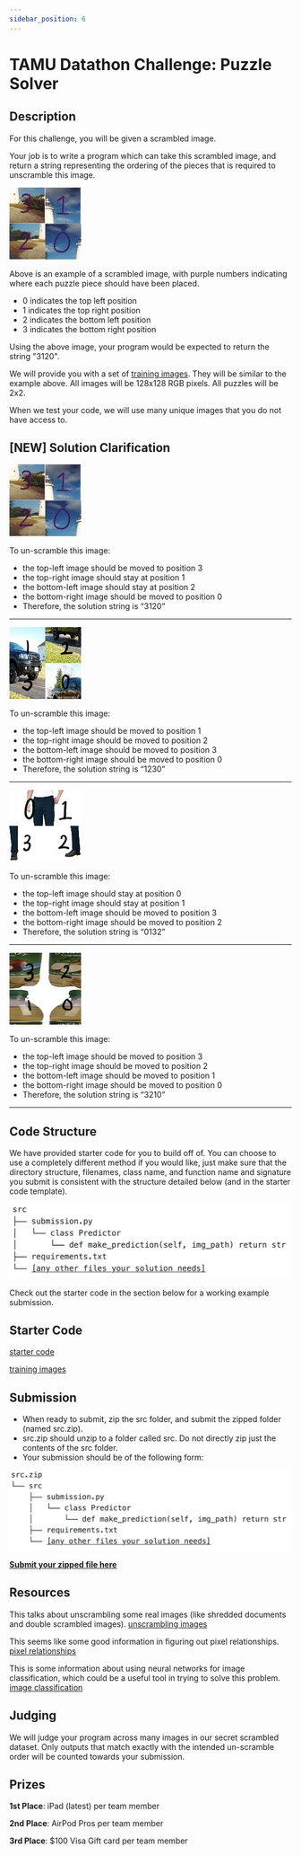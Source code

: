 ```yaml
---
sidebar_position: 6
---
```


# TAMU Datathon Challenge: Puzzle Solver


## Description
For this challenge, you will be given a scrambled image.

Your job is to write a program which can take this scrambled image, and return a string representing the ordering of the pieces that is required to unscramble this image.

![scrambled_image](./puzzle_solver/scrambled_image.jpg)

Above is an example of a scrambled image, with purple numbers indicating where each puzzle piece should have been placed.

- 0 indicates the top left position
- 1 indicates the top right position
- 2 indicates the bottom left position
- 3 indicates the bottom right position

Using the above image, your program would be expected to return the string "3120".

We will provide you with a set of [training images](https://drive.google.com/file/d/1tQTwXA3Z_ISTAZPScEz8baUYqgafRtpQ/view?usp=sharing). They will be similar to the example above. All images will be 128x128 RGB pixels. All puzzles will be 2x2.

When we test your code, we will use many unique images that you do not have access to.

## [NEW] Solution Clarification
![scrambled_image](./puzzle_solver/scrambled_image.jpg)

To un-scramble this image:
  - the top-left image should be moved to position 3
  - the top-right image should stay at position 1
  - the bottom-left image should stay at position 2
  - the bottom-right image should be moved to position 0
  - Therefore, the solution string is “3120”

-------------------------------------------------------------
![00022](./puzzle_solver/00022.jpg)

To un-scramble this image:
  - the top-left image should be moved to position 1
  - the top-right image should be moved to position 2
  - the bottom-left image should be moved to position 3
  - the bottom-right image should be moved to position 0
  - Therefore, the solution string is “1230”

-------------------------------------------------------------
![00099](./puzzle_solver/00099.jpg)

To un-scramble this image:
  - the top-left image should stay at position 0
  - the top-right image should stay at position 1
  - the bottom-left image should be moved to position 3
  - the bottom-right image should be moved to position 2
  - Therefore, the solution string is “0132”

-------------------------------------------------------------
![01950](./puzzle_solver/01950.jpg)

To un-scramble this image:
  - the top-left image should be moved to position 3
  - the top-right image should be moved to position 2
  - the bottom-left image should be moved to position 1
  - the bottom-right image should be moved to position 0
  - Therefore, the solution string is “3210”

-------------------------------------------------------------


## Code Structure
We have provided starter code for you to build off of. You can choose to use a completely different method if you would like, just make sure that the directory structure, filenames, class name, and function name and signature you submit is consistent with the structure detailed below (and in the starter code template). 

![src](./puzzle_solver/src.png)

Check out the starter code in the section below for a working example submission.


## Starter Code
[starter code](https://drive.google.com/file/d/1TWA4ItnszuHgIAtTES6Z1ouSwhjNZCmk/view?usp=sharing)

[training images](https://drive.google.com/file/d/1tQTwXA3Z_ISTAZPScEz8baUYqgafRtpQ/view?usp=sharing)


## Submission
- When ready to submit, zip the src folder, and submit the zipped folder (named src.zip).
- src.zip should unzip to a folder called src. Do not directly zip just the contents of the src folder.
- Your submission should be of the following form:

![src_zip](./puzzle_solver/src_zip.png)

**[Submit your zipped file here](https://docs.google.com/forms/d/e/1FAIpQLSfMIe69QkRnm4950rvO-JNBoNmDK9M9FnEZt_q4-Ltu8rt19Q/viewform)**


## Resources
This talks about unscrambling some real images (like shredded documents and double scrambled images).
[unscrambling images](https://dahtah.github.io/imager/unshuffle.html)

This seems like some good information in figuring out pixel relationships.
[pixel relationships](https://www.philadelphia.edu.jo/academics/qhamarsheh/uploads/Lecture_8_Basic_Relationships_between_Pixels.pdf)

This is some information about using neural networks for image classification, which could be a useful tool in trying to solve this problem.
[image classification](https://medium.com/swlh/a-hello-world-into-image-recognition-with-mnist-eb9b91520db4)


## Judging
We will judge your program across many images in our secret scrambled dataset. Only outputs that match exactly with the intended un-scramble order will be counted towards your submission.


## Prizes
**1st Place**: iPad (latest) per team member

**2nd Place**: AirPod Pros per team member

**3rd Place**: $100 Visa Gift card per team member
